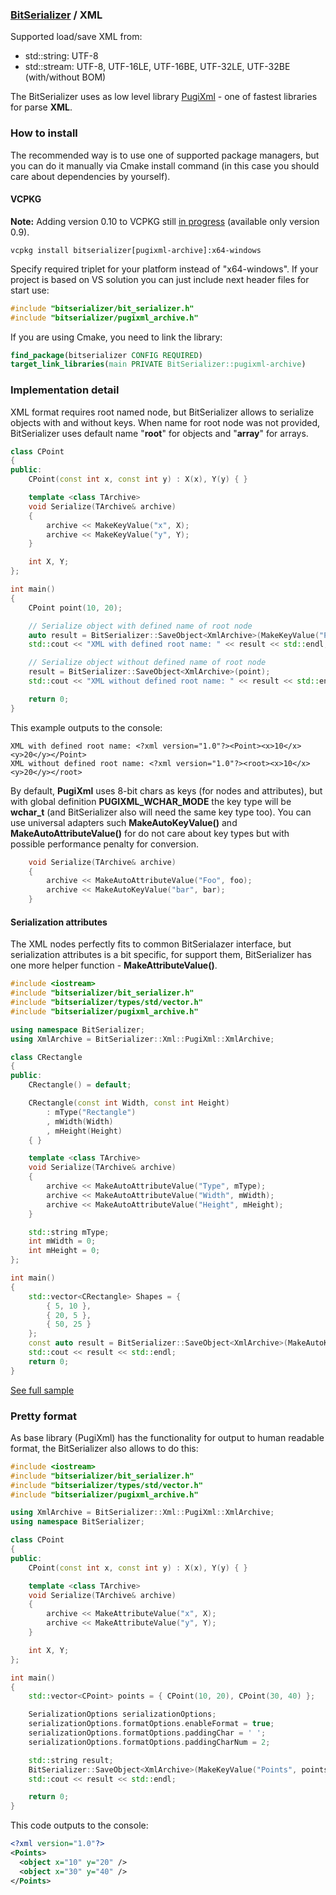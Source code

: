 ### [BitSerializer](../README.md) / XML

Supported load/save XML from:

- std::string: UTF-8
- std::stream: UTF-8, UTF-16LE, UTF-16BE, UTF-32LE, UTF-32BE (with/without BOM)

The BitSerializer uses as low level library [PugiXml](https://github.com/zeux/pugixml) - one of fastest libraries for parse **XML**.

### How to install
The recommended way is to use one of supported package managers, but you can do it manually via Cmake install command (in this case you should care about dependencies by yourself).
#### VCPKG
**Note:** Adding version 0.10 to VCPKG still [in progress](https://github.com/microsoft/vcpkg/pull/11683) (available only version 0.9).
```shell
vcpkg install bitserializer[pugixml-archive]:x64-windows
```
Specify required triplet for your platform instead of "x64-windows".
If your project is based on VS solution you can just include next header files for start use:
```cpp
#include "bitserializer/bit_serializer.h"
#include "bitserializer/pugixml_archive.h"
```
If you are using Cmake, you need to link the library:
```cmake
find_package(bitserializer CONFIG REQUIRED)
target_link_libraries(main PRIVATE BitSerializer::pugixml-archive)
```

### Implementation detail
XML format requires root named node, but BitSerializer allows to serialize objects with and without keys.
When name for root node was not provided, BitSerializer uses default name "**root**" for objects and "**array**" for arrays.
```cpp
class CPoint
{
public:
	CPoint(const int x, const int y) : X(x), Y(y) { }

	template <class TArchive>
	void Serialize(TArchive& archive)
	{
		archive << MakeKeyValue("x", X);
		archive << MakeKeyValue("y", Y);
	}

	int X, Y;
};

int main()
{
	CPoint point(10, 20);

	// Serialize object with defined name of root node
	auto result = BitSerializer::SaveObject<XmlArchive>(MakeKeyValue("Point", point));
	std::cout << "XML with defined root name: " << result << std::endl;

	// Serialize object without defined name of root node
	result = BitSerializer::SaveObject<XmlArchive>(point);
	std::cout << "XML without defined root name: " << result << std::endl;

	return 0;
}
```
This example outputs to the console:
```
XML with defined root name: <?xml version="1.0"?><Point><x>10</x><y>20</y></Point>
XML without defined root name: <?xml version="1.0"?><root><x>10</x><y>20</y></root>
```

By default, **PugiXml** uses 8-bit chars as keys (for nodes and attributes), but with global definition **PUGIXML_WCHAR_MODE** the key type will be **wchar_t** (and BitSerializer also will need the same key type too). You can use universal adapters such **MakeAutoKeyValue()** and **MakeAutoAttributeValue()** for do not care about key types but with possible performance penalty for conversion.
```cpp
	void Serialize(TArchive& archive)
	{
		archive << MakeAutoAttributeValue("Foo", foo);
		archive << MakeAutoKeyValue("bar", bar);
	}
```

#### Serialization attributes
The XML nodes perfectly fits to common BitSerialazer interface, but serialization attributes is a bit specific, for support them, BitSerializer has one more helper function - **MakeAttributeValue()**.
```cpp
#include <iostream>
#include "bitserializer/bit_serializer.h"
#include "bitserializer/types/std/vector.h"
#include "bitserializer/pugixml_archive.h"

using namespace BitSerializer;
using XmlArchive = BitSerializer::Xml::PugiXml::XmlArchive;

class CRectangle
{
public:
	CRectangle() = default;

	CRectangle(const int Width, const int Height)
		: mType("Rectangle")
		, mWidth(Width)
		, mHeight(Height)
	{ }

	template <class TArchive>
	void Serialize(TArchive& archive)
	{
		archive << MakeAutoAttributeValue("Type", mType);
		archive << MakeAutoAttributeValue("Width", mWidth);
		archive << MakeAutoAttributeValue("Height", mHeight);
	}

	std::string mType;
	int mWidth = 0;
	int mHeight = 0;
};

int main()
{
	std::vector<CRectangle> Shapes = {
		{ 5, 10 },
		{ 20, 5 },
		{ 50, 25 }
	};
	const auto result = BitSerializer::SaveObject<XmlArchive>(MakeAutoKeyValue("Shapes", Shapes));
	std::cout << result << std::endl;
	return 0;
}
```
[See full sample](samples/serialize_xml_attributes/serialize_xml_attributes.cpp)

### Pretty format
As base library (PugiXml) has the functionality for output to human readable format, the BitSerializer also allows to do this:
```cpp
#include <iostream>
#include "bitserializer/bit_serializer.h"
#include "bitserializer/types/std/vector.h"
#include "bitserializer/pugixml_archive.h"

using XmlArchive = BitSerializer::Xml::PugiXml::XmlArchive;
using namespace BitSerializer;

class CPoint
{
public:
	CPoint(const int x, const int y) : X(x), Y(y) { }

	template <class TArchive>
	void Serialize(TArchive& archive)
	{
		archive << MakeAttributeValue("x", X);
		archive << MakeAttributeValue("y", Y);
	}

	int X, Y;
};

int main()
{
	std::vector<CPoint> points = { CPoint(10, 20), CPoint(30, 40) };

	SerializationOptions serializationOptions;
	serializationOptions.formatOptions.enableFormat = true;
	serializationOptions.formatOptions.paddingChar = ' ';
	serializationOptions.formatOptions.paddingCharNum = 2;

	std::string result;
	BitSerializer::SaveObject<XmlArchive>(MakeKeyValue("Points", points), result, serializationOptions);
	std::cout << result << std::endl;

	return 0;
}
```
This code outputs to the console:
```xml
<?xml version="1.0"?>
<Points>
  <object x="10" y="20" />
  <object x="30" y="40" />
</Points>
```